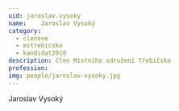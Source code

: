 ```yaml
---
uid: jaroslav.vysoky
name:    Jaroslav Vysoký
category:
  - clenove
  - mstrebicsko
  - kandidat2018
description: člen Místního sdružení Třebíčsko
profession: 
img: people/jaroslav-vysoky.jpg
---
```


Jaroslav Vysoký
